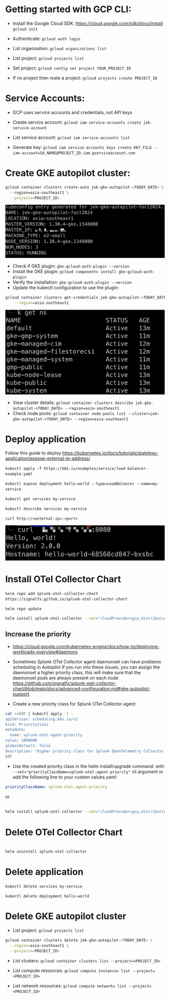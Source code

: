 # Getting started with GCP CLI:

- Install the Google Cloud SDK: https://cloud.google.com/sdk/docs/install
`gcloud init`

- Authenticate: `gcloud auth login`

- List organisation: `gcloud organizations list`

- List project: `gcloud projects list`

- Set project: `gcloud config set project YOUR_PROJECT_ID`

- If no project then reate a project: `gcloud projects create PROJECT_ID`


# Service Accounts:

- GCP uses service accounts and credentials, not API keys

- Create service account: `gcloud iam service-accounts create jek-service-account`

- List service account: `gcloud iam service-accounts list`

- Generate key: `gcloud iam service-accounts keys create KEY_FILE --iam-account=SA_NAME@PROJECT_ID.iam.gserviceaccount.com`

# Create GKE autopilot cluster:

```bash
gcloud container clusters create-auto jek-gke-autopilot-<TODAY_DATE> \        ─╯
  --region=asia-southeast1 \
  --project=<PROJECT_ID>
```
![](proof1.png)

- Check if GKE plugin: `gke-gcloud-auth-plugin --version`
- Install the GKE plugin: `gcloud components install gke-gcloud-auth-plugin`
- Verify the installation: `gke-gcloud-auth-plugin --version`
- Update the kubectl configuration to use the plugin:

```bash
gcloud container clusters get-credentials jek-gke-autopilot-<TODAY_DATE> \
    --region=asia-southeast1
```
![](proof2.png)

- View cluster details: `gcloud container clusters describe jek-gke-autopilot-<TODAY_DATE> --region=asia-southeast1`
- Check node pools: `gcloud container node-pools list --cluster=jek-gke-autopilot-<TODAY_DATE> --region=asia-southeast1`

# Deploy application

Follow this guide to deploy https://kubernetes.io/docs/tutorials/stateless-application/expose-external-ip-address/

`kubectl apply -f https://k8s.io/examples/service/load-balancer-example.yaml`

`kubectl expose deployment hello-world --type=LoadBalancer --name=my-service
`

`kubectl get services my-service`

`kubectl describe services my-service`

`curl http://<external-ip>:<port>`

![](proof3.png)

# Install OTel Collector Chart

`helm repo add splunk-otel-collector-chart https://signalfx.github.io/splunk-otel-collector-chart
`

`helm repo update`

```bash
helm install splunk-otel-collector --set="cloudProvider=gcp,distribution=gke/autopilot,splunkObservability.accessToken=<_YOUR_ACCESS_TOKEN_>,clusterName=jek-gke-autopilot-20241007,splunkObservability.realm=<_YOUR_REALM_>,gateway.enabled=false,environment=jek-sandbox" splunk-otel-collector-chart/splunk-otel-collector
```

## Increase the priority

- https://cloud.google.com/kubernetes-engine/docs/how-to/deploying-workloads-overview#daemons

- Sometimes Splunk OTel Collector agent daemonset can have problems scheduling in Autopilot If you run into these issues, you can assign the daemonset a higher priority class, this will make sure that the daemonset pods are always present on each node https://github.com/signalfx/splunk-otel-collector-chart/blob/main/docs/advanced-configuration.md#gke-autopilot-support.

- Create a new priority class for Splunk OTel Collector agent:

```bash
cat <<EOF | kubectl apply -f -
apiVersion: scheduling.k8s.io/v1
kind: PriorityClass
metadata:
  name: splunk-otel-agent-priority
value: 1000000
globalDefault: false
description: "Higher priority class for Splunk OpenTelemetry Collector pods."
EOF
```

- Use the created priority class in the helm install/upgrade command: with `--set="priorityClassName=splunk-otel-agent-priority"` cli argument or add the following line to your custom values.yaml:

```yml
priorityClassName: splunk-otel-agent-priority
```

or 

```bash

helm install splunk-otel-collector --set="cloudProvider=gcp,distribution=gke/autopilot,splunkObservability.accessToken=<_YOUR_ACCESS_TOKEN_>,clusterName=jek-gke-autopilot-20241007,splunkObservability.realm=<_YOUR_REALM_>,gateway.enabled=false,environment=jek-sandbox,priorityClassName=splunk-otel-agent-priority" splunk-otel-collector-chart/splunk-otel-collector
```


# Delete OTel Collector Chart

```bash

helm uninstall splunk-otel-collector

```



# Delete application

`kubectl delete services my-service`

`kubectl delete deployment hello-world`

# Delete GKE autopilot cluster

- List project: `gcloud projects list`

```bash
gcloud container clusters delete jek-gke-autopilot-<TODAY_DATE> \
  --region=asia-southeast1 \
  --project=<PROJECT_ID>
```

- List clusters: `gcloud container clusters list --project=<PROJECT_ID>`

- List compute resources: `gcloud compute instances list --project=<PROJECT_ID>`

- List network resources: `gcloud compute networks list --project=<PROJECT_ID>`
